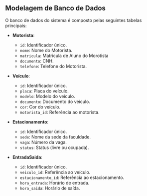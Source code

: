 ## Modelagem de Banco de Dados

O banco de dados do sistema é composto pelas seguintes tabelas principais:

- **Motorista**:
  - `id`: Identificador único.
  - `nome`: Nome do Motorista.
  - `matricula`: Matricula de Aluno do Morotista
  - `documento`: CNH.
  - `telefone`: Telefone do Motorista.

- **Veículo**:
  - `id`: Identificador único.
  - `placa`: Placa do veículo.
  - `modelo`: Modelo do veículo.
  - `documento`: Documento do veículo.
  - `cor`: Cor do veículo.
  - `motorista_id`: Referência ao motorista.

- **Estacionamento**:
  - `id`: Identificador único.
  - `sede`: Nome da sede da faculdade.
  - `vaga`: Número da vaga.
  - `status`: Status (livre ou ocupada).

- **EntradaSaida**:
  - `id`: Identificador único.
  - `veiculo_id`: Referência ao veículo.
  - `estacionamento_id`: Referência ao estacionamento.
  - `hora_entrada`: Horário de entrada.
  - `hora_saida`: Horário de saída.
